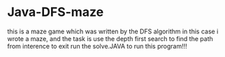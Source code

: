# Java-DFS-maze
this is a maze game which was written by the DFS algorithm
in this case i wrote a maze, and the task is use the depth first search to find the path from interence to exit
run the solve.JAVA to run this program!!!
